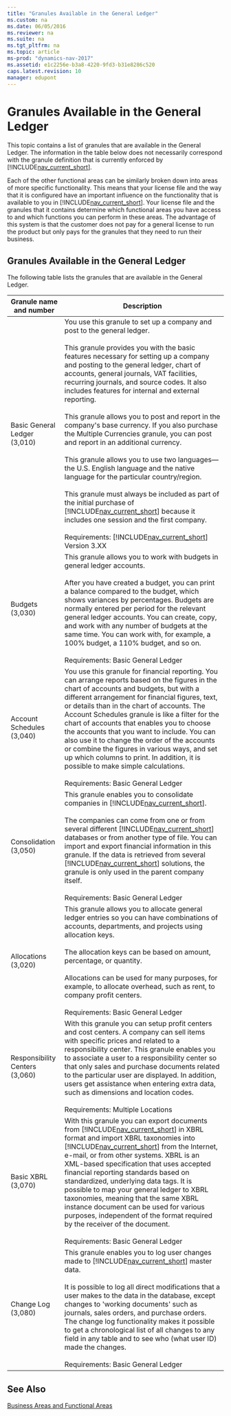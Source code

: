 ```yaml
---
title: "Granules Available in the General Ledger"
ms.custom: na
ms.date: 06/05/2016
ms.reviewer: na
ms.suite: na
ms.tgt_pltfrm: na
ms.topic: article
ms-prod: "dynamics-nav-2017"
ms.assetid: e1c2256e-b3a8-4220-9fd3-b31e8286c520
caps.latest.revision: 10
manager: edupont
---
```

# Granules Available in the General Ledger
This topic contains a list of granules that are available in the General Ledger. The information in the table below does not necessarily correspond with the granule definition that is currently enforced by [!INCLUDE[nav_current_short](includes/nav_current_short_md.md)].  
  
 Each of the other functional areas can be similarly broken down into areas of more specific functionality. This means that your license file and the way that it is configured have an important influence on the functionality that is available to you in [!INCLUDE[nav_current_short](includes/nav_current_short_md.md)]. Your license file and the granules that it contains determine which functional areas you have access to and which functions you can perform in these areas. The advantage of this system is that the customer does not pay for a general license to run the product but only pays for the granules that they need to run their business.  
  
## Granules Available in the General Ledger  
 The following table lists the granules that are available in the General Ledger.  
  
|Granule name and number|Description|  
|-----------------------------|-----------------|  
|Basic General Ledger \(3,010\)|You use this granule to set up a company and post to the general ledger.<br /><br /> This granule provides you with the basic features necessary for setting up a company and posting to the general ledger, chart of accounts, general journals, VAT facilities, recurring journals, and source codes. It also includes features for internal and external reporting.<br /><br /> This granule allows you to post and report in the company's base currency. If you also purchase the Multiple Currencies granule, you can post and report in an additional currency.<br /><br /> This granule allows you to use two languages—the U.S. English language and the native language for the particular country\/region.<br /><br /> This granule must always be included as part of the initial purchase of [!INCLUDE[nav_current_short](includes/nav_current_short_md.md)] because it includes one session and the first company.<br /><br /> Requirements: [!INCLUDE[nav_current_short](includes/nav_current_short_md.md)] Version 3.XX|  
|Budgets \(3,030\)|This granule allows you to work with budgets in general ledger accounts.<br /><br /> After you have created a budget, you can print a balance compared to the budget, which shows variances by percentages. Budgets are normally entered per period for the relevant general ledger accounts. You can create, copy, and work with any number of budgets at the same time. You can work with, for example, a 100% budget, a 110% budget, and so on.<br /><br /> Requirements: Basic General Ledger|  
|Account Schedules \(3,040\)|You use this granule for financial reporting. You can arrange reports based on the figures in the chart of accounts and budgets, but with a different arrangement for financial figures, text, or details than in the chart of accounts. The Account Schedules granule is like a filter for the chart of accounts that enables you to choose the accounts that you want to include. You can also use it to change the order of the accounts or combine the figures in various ways, and set up which columns to print. In addition, it is possible to make simple calculations.<br /><br /> Requirements: Basic General Ledger|  
|Consolidation \(3,050\)|This granule enables you to consolidate companies in [!INCLUDE[nav_current_short](includes/nav_current_short_md.md)].<br /><br /> The companies can come from one or from several different [!INCLUDE[nav_current_short](includes/nav_current_short_md.md)] databases or from another type of file. You can import and export financial information in this granule. If the data is retrieved from several [!INCLUDE[nav_current_short](includes/nav_current_short_md.md)] solutions, the granule is only used in the parent company itself.<br /><br /> Requirements: Basic General Ledger|  
|Allocations \(3,020\)|This granule allows you to allocate general ledger entries so you can have combinations of accounts, departments, and projects using allocation keys.<br /><br /> The allocation keys can be based on amount, percentage, or quantity.<br /><br /> Allocations can be used for many purposes, for example, to allocate overhead, such as rent, to company profit centers.<br /><br /> Requirements: Basic General Ledger|  
|Responsibility Centers \(3,060\)|With this granule you can setup profit centers and cost centers. A company can sell items with specific prices and related to a responsibility center. This granule enables you to associate a user to a responsibility center so that only sales and purchase documents related to the particular user are displayed. In addition, users get assistance when entering extra data, such as dimensions and location codes.<br /><br /> Requirements: Multiple Locations|  
|Basic XBRL \(3,070\)|With this granule you can export documents from [!INCLUDE[nav_current_short](includes/nav_current_short_md.md)] in XBRL format and import XBRL taxonomies into [!INCLUDE[nav_current_short](includes/nav_current_short_md.md)] from the Internet, e-mail, or from other systems. XBRL is an XML-based specification that uses accepted financial reporting standards based on standardized, underlying data tags. It is possible to map your general ledger to XBRL taxonomies, meaning that the same XBRL instance document can be used for various purposes, independent of the format required by the receiver of the document.<br /><br /> Requirements: Basic General Ledger|  
|Change Log \(3,080\)|This granule enables you to log user changes made to [!INCLUDE[nav_current_short](includes/nav_current_short_md.md)] master data.<br /><br /> It is possible to log all direct modifications that a user makes to the data in the database, except changes to 'working documents' such as journals, sales orders, and purchase orders. The change log functionality makes it possible to get a chronological list of all changes to any field in any table and to see who \(what user ID\) made the changes.<br /><br /> Requirements: Basic General Ledger|  
  
## See Also  
 [Business Areas and Functional Areas](Business-Areas-and-Functional-Areas.md)
